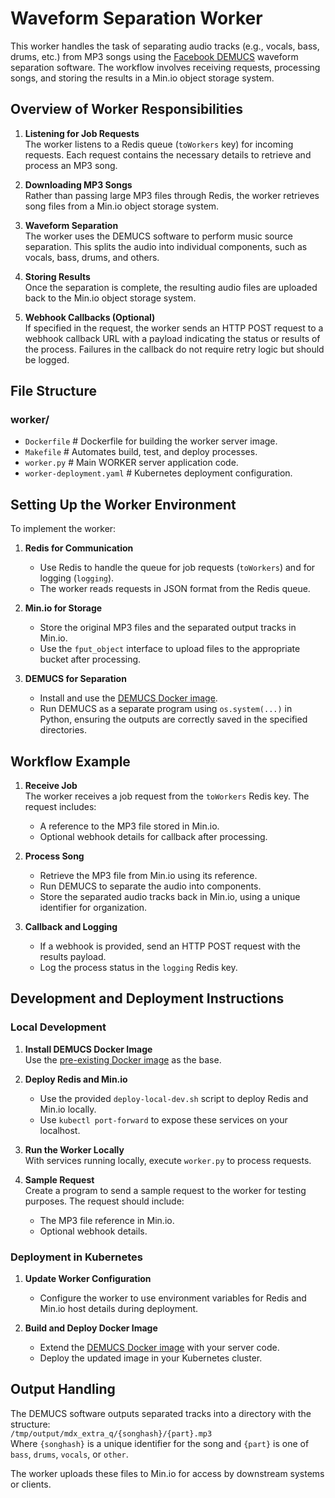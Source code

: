 # Waveform Separation Worker

This worker handles the task of separating audio tracks (e.g., vocals, bass, drums, etc.) from MP3 songs using the [Facebook DEMUCS](https://github.com/facebookresearch/demucs/blob/main/demucs/separate.py) waveform separation software. The workflow involves receiving requests, processing songs, and storing the results in a Min.io object storage system.

## Overview of Worker Responsibilities

1. **Listening for Job Requests**  
   The worker listens to a Redis queue (`toWorkers` key) for incoming requests. Each request contains the necessary details to retrieve and process an MP3 song.

2. **Downloading MP3 Songs**  
   Rather than passing large MP3 files through Redis, the worker retrieves song files from a Min.io object storage system. 

3. **Waveform Separation**  
   The worker uses the DEMUCS software to perform music source separation. This splits the audio into individual components, such as vocals, bass, drums, and others.

4. **Storing Results**  
   Once the separation is complete, the resulting audio files are uploaded back to the Min.io object storage system.

5. **Webhook Callbacks (Optional)**  
   If specified in the request, the worker sends an HTTP POST request to a webhook callback URL with a payload indicating the status or results of the process. Failures in the callback do not require retry logic but should be logged.

## File Structure

### worker/

- `Dockerfile`               # Dockerfile for building the worker server image.
- `Makefile`                 # Automates build, test, and deploy processes.
- `worker.py`                # Main WORKER server application code.
- `worker-deployment.yaml`   # Kubernetes deployment configuration.



## Setting Up the Worker Environment

To implement the worker:

1. **Redis for Communication**  
   - Use Redis to handle the queue for job requests (`toWorkers`) and for logging (`logging`).  
   - The worker reads requests in JSON format from the Redis queue.

2. **Min.io for Storage**  
   - Store the original MP3 files and the separated output tracks in Min.io.  
   - Use the `fput_object` interface to upload files to the appropriate bucket after processing.

3. **DEMUCS for Separation**  
   - Install and use the [DEMUCS Docker image](https://github.com/xserrat/docker-facebook-demucs).  
   - Run DEMUCS as a separate program using `os.system(...)` in Python, ensuring the outputs are correctly saved in the specified directories.

## Workflow Example

1. **Receive Job**  
   The worker receives a job request from the `toWorkers` Redis key. The request includes:  
   - A reference to the MP3 file stored in Min.io.  
   - Optional webhook details for callback after processing.

2. **Process Song**  
   - Retrieve the MP3 file from Min.io using its reference.  
   - Run DEMUCS to separate the audio into components.  
   - Store the separated audio tracks back in Min.io, using a unique identifier for organization.

3. **Callback and Logging**  
   - If a webhook is provided, send an HTTP POST request with the results payload.  
   - Log the process status in the `logging` Redis key.

## Development and Deployment Instructions

### Local Development

1. **Install DEMUCS Docker Image**  
   Use the [pre-existing Docker image](https://github.com/xserrat/docker-facebook-demucs) as the base.

2. **Deploy Redis and Min.io**  
   - Use the provided `deploy-local-dev.sh` script to deploy Redis and Min.io locally.  
   - Use `kubectl port-forward` to expose these services on your localhost.

3. **Run the Worker Locally**  
   With services running locally, execute `worker.py` to process requests.

4. **Sample Request**  
   Create a program to send a sample request to the worker for testing purposes. The request should include:
   - The MP3 file reference in Min.io.
   - Optional webhook details.

### Deployment in Kubernetes

1. **Update Worker Configuration**  
   - Configure the worker to use environment variables for Redis and Min.io host details during deployment.

2. **Build and Deploy Docker Image**  
   - Extend the [DEMUCS Docker image](https://github.com/xserrat/docker-facebook-demucs) with your server code.
   - Deploy the updated image in your Kubernetes cluster.

## Output Handling

The DEMUCS software outputs separated tracks into a directory with the structure:  
`/tmp/output/mdx_extra_q/{songhash}/{part}.mp3`  
Where `{songhash}` is a unique identifier for the song and `{part}` is one of `bass`, `drums`, `vocals`, or `other`.  

The worker uploads these files to Min.io for access by downstream systems or clients.
